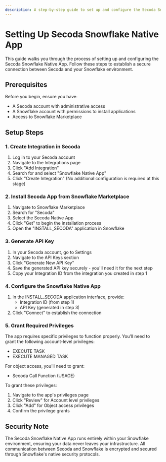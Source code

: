 ```yaml
---
description: A step-by-step guide to set up and configure the Secoda Snowflake Native App
---
```


# Setting Up Secoda Snowflake Native App

This guide walks you through the process of setting up and configuring the Secoda Snowflake Native App. Follow these steps to establish a secure connection between Secoda and your Snowflake environment.

## Prerequisites

Before you begin, ensure you have:
- A Secoda account with administrative access
- A Snowflake account with permissions to install applications
- Access to Snowflake Marketplace

## Setup Steps

### 1. Create Integration in Secoda

1. Log in to your Secoda account
2. Navigate to the Integrations page
3. Click "Add Integration"
4. Search for and select "Snowflake Native App"
5. Click "Create Integration" (No additional configuration is required at this stage)

### 2. Install Secoda App from Snowflake Marketplace

1. Navigate to Snowflake Marketplace
2. Search for "Secoda"
3. Select the Secoda Native App
4. Click "Get" to begin the installation process
5. Open the "INSTALL_SECODA" application in Snowflake

### 3. Generate API Key

1. In your Secoda account, go to Settings
2. Navigate to the API Keys section
3. Click "Generate New API Key"
4. Save the generated API key securely - you'll need it for the next step
5. Copy your Integration ID from the integration you created in step 1

### 4. Configure the Snowflake Native App

1. In the INSTALL_SECODA application interface, provide:
   - Integration ID (from step 1)
   - API Key (generated in step 3)
2. Click "Connect" to establish the connection

### 5. Grant Required Privileges

The app requires specific privileges to function properly. You'll need to grant the following account-level privileges:

- EXECUTE TASK
- EXECUTE MANAGED TASK

For object access, you'll need to grant:
- Secoda Call Function (USAGE)

To grant these privileges:

1. Navigate to the app's privileges page
2. Click "Review" for Account level privileges
3. Click "Add" for Object access privileges
4. Confirm the privilege grants

## Security Note

The Secoda Snowflake Native App runs entirely within your Snowflake environment, ensuring your data never leaves your infrastructure. All communication between Secoda and Snowflake is encrypted and secured through Snowflake's native security protocols.
